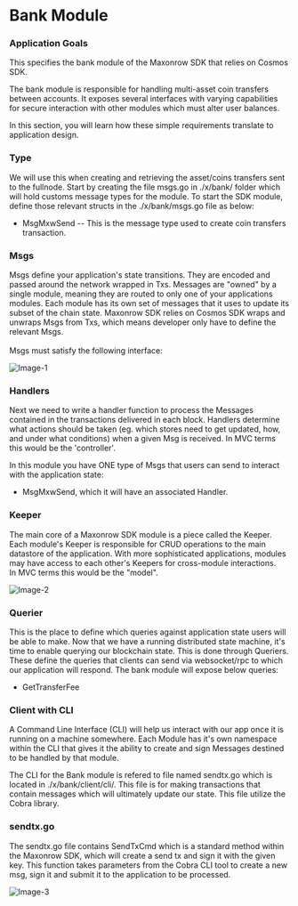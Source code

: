 # Bank Module

### Application Goals

This specifies the bank module of the Maxonrow SDK that relies on Cosmos SDK.

The bank module is responsible for handling multi-asset coin transfers between accounts. It exposes several interfaces with varying capabilities for secure interaction with other modules which must alter user balances.

In this section, you will learn how these simple requirements translate to application design.

### Type

We will use this when creating and retrieving the asset/coins transfers sent to the fullnode. 
Start by creating the file msgs.go in ./x/bank/ folder which will hold customs message types for the module.
To start the SDK module, define those relevant structs in the ./x/bank/msgs.go file as below:

* MsgMxwSend
-- This is the message type used to create coin transfers transaction. 


### Msgs

Msgs define your application's state transitions. They are encoded and passed around the network wrapped in Txs. 
Messages are "owned" by a single module, meaning they are routed to only one of your applications modules. 
Each module has its own set of messages that it uses to update its subset of the chain state. 
Maxonrow SDK relies on Cosmos SDK wraps and unwraps Msgs from Txs, which means developer only have to define the relevant Msgs. <br/><br/>
Msgs must satisfy the following interface:

![Image-1](/pic/node_cli_bank-01.png)  


### Handlers

Next we need to write a handler function to process the Messages contained in the transactions delivered in each block. Handlers determine what actions should be taken (eg. which stores need to get updated, how, and under what conditions) when a given Msg is received. In MVC terms this would be the 'controller'.

In this module you have ONE type of Msgs that users can send to interact with the application state: 

* MsgMxwSend, which it will have an associated Handler.


### Keeper

The main core of a Maxonrow SDK module is a piece called the Keeper. 
Each module's Keeper is responsible for CRUD operations to the main datastore of the application. 
With more sophisticated applications, modules may have access to each other's Keepers 
for cross-module interactions. <br/>In MVC terms this would be the "model". 

![Image-2](/pic/node_cli_bank-02.png)  


### Querier

This is the place to define which queries against application state users will be able to make. 
Now that we have a running distributed state machine, 
it's time to enable querying our blockchain state. This is done through Queriers. 
These define the queries that clients can send via websocket/rpc to which our application will respond. 
The bank module will expose below queries:

* GetTransferFee

### Client with CLI
A Command Line Interface (CLI) will help us interact with our app once it is running on a machine somewhere. Each Module has it's own namespace within the CLI that gives it the ability to create and sign Messages destined to be handled by that module. 

The CLI for the Bank module is refered to file named sendtx.go which is located in ./x/bank/client/cli/. This file is for making transactions that contain messages which will ultimately update our state. This file utilize the Cobra library.


### sendtx.go
The sendtx.go file contains SendTxCmd which is a standard method within the Maxonrow SDK, which will create a send tx and sign it with the given key.
This function takes parameters from the Cobra CLI tool to create a new msg, sign it and submit it to the application to be processed. 

![Image-3](/pic/node_cli_bank-03.png)  
